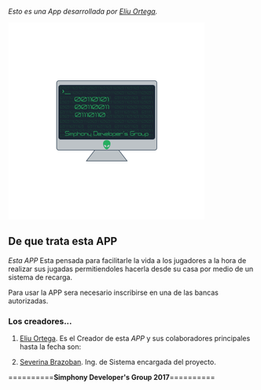 *Esto es una App desarrollada por [Eliu Ortega](https://github.com/MelloMarziano/).*


![imagen del logo](https://github.com/MelloMarziano/Lotery_Express/blob/master/src/assets/img/LogoSim.png)



## De que trata esta APP 

*Esta APP* Esta pensada para facilitarle la vida a los jugadores a la hora de realizar sus jugadas permitiendoles hacerla desde su casa por medio de un sistema de recarga.

Para usar la APP sera necesario inscribirse en una de las bancas autorizadas.

### Los creadores...

1. [Eliu Ortega](https://github.com/MelloMarziano/). Es el Creador de esta *APP* y sus colaboradores principales hasta la fecha son:

2. [Severina Brazoban](https://github.com/Severina01/). Ing. de Sistema encargada del proyecto. 


==========**Simphony Developer's Group 2017**==========
